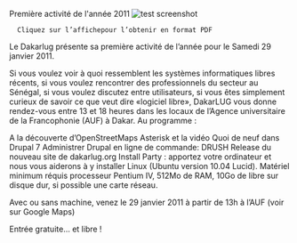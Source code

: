 
 Première activité de l'année 2011 
![test screenshot](http://blog.dakarlug.org/media/29jan11/29janv11.png "")
    
      Cliquez sur l’affichepour l’obtenir en format PDF


Le Dakarlug présente sa première activité de l’année pour le Samedi 29 janvier 2011.



Si vous voulez voir à quoi ressemblent les systèmes informatiques libres récents, si vous voulez rencontrer des professionnels du secteur au Sénégal, si vous voulez discutez entre utilisateurs, si vous êtes simplement curieux de savoir ce que veut dire «logiciel libre», DakarLUG vous donne rendez-vous entre 13 et 18 heures dans les locaux de l’Agence universitaire de la Francophonie (AUF) à Dakar. Au programme :


A la découverte d’OpenStreetMaps
Asterisk et la vidéo
Quoi de neuf dans Drupal 7
Administrer Drupal en ligne de commande: DRUSH
Release du nouveau site de dakarlug.org
Install Party : apportez votre ordinateur et nous vous aiderons à y installer Linux (Ubuntu version 10.04 Lucid). Matériel minimum réquis  processeur Pentium IV, 512Mo de RAM, 10Go de libre sur disque dur, si possible une carte réseau.


Avec ou sans machine, venez le 29 janvier 2011 à partir de 13h à l’AUF (voir sur Google Maps)


 Entrée gratuite… et libre !




    
    
    



    



    



    



    



    



 
    
     